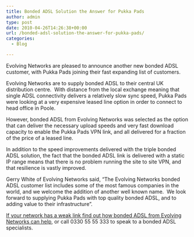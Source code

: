 ```yaml
---
title: Bonded ADSL Solution the Answer for Pukka Pads
author: admin
type: post
date: 2010-04-26T14:26:38+00:00
url: /bonded-adsl-solution-the-answer-for-pukka-pads/
categories:
  - Blog

---
```

Evolving Networks are pleased to announce another new bonded ADSL customer, with Pukka Pads joining their fast expanding list of customers.

Evolving Networks are to supply bonded ADSL to their central UK distribution centre.  With distance from the local exchange meaning that single ADSL connectivity delivers a relatively slow sync speed, Pukka Pads were looking at a very expensive leased line option in order to connect to head office in Poole.

However, bonded ADSL from Evolving Networks was selected as the option that can deliver the necessary upload speeds and very fast download capacity to enable the Pukka Pads VPN link, and all delivered for a fraction of the price of a leased line.

In addition to the speed improvements delivered with the triple bonded ADSL solution, the fact that the bonded ADSL link is delivered with a static IP range means that there is no problem running the site to site VPN, and that resilience is vastly improved.

Gerry White of Evolving Networks said, “The Evolving Networks bonded ADSL customer list includes some of the most famous companies in the world, and we welcome the addition of another well known name.  We look forward to supplying Pukka Pads with top quality bonded ADSL, and to adding value to their infrastructure”.

[If your network has a weak link find out how bonded ADSL from Evolving Networks can help][1], or call 0330 55 55 333 to speak to a bonded ADSL specialists.

 [1]: /contact-us/ "Contact Evolving Networks - The Bonded ADSL Experts"